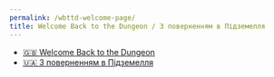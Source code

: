 ```yaml
---
permalink: /wbttd-welcome-page/
title: Welcome Back to the Dungeon / З поверненням в Підземелля
---
```


* [🇬🇧 Welcome Back to the Dungeon](language/en/IndexPage.md)
* [🇺🇦 З поверненням в Підземелля ](language/ua/IndexPage.md)
